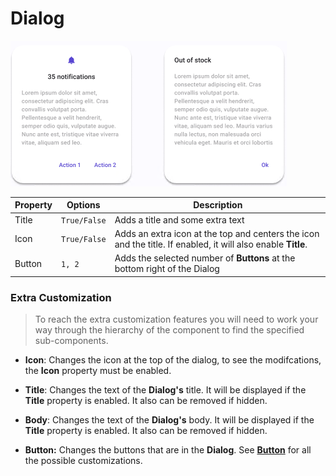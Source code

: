 # Dialog

![dialog](./images/dialog.png)

| Property | Options      | Description                                                  |
| -------- | ------------ | ------------------------------------------------------------ |
| Title    | `True/False` | Adds a title and some extra text                             |
| Icon     | `True/False` | Adds an extra icon at the top and centers the icon and the title. If enabled, it will also enable **Title**. |
| Button   | `1, 2`       | Adds the selected number of **Buttons** at the bottom right of the Dialog |

### Extra Customization

> To reach the extra customization features you will need to work your way through the hierarchy of the component to find the specified sub-components.

- **Icon**: Changes the icon at the top of the dialog, to see the modifcations, the **Icon** property must be enabled.
- **Title**: Changes the text of the **Dialog's** title. It will be displayed if the **Title** property is enabled. It also can be removed if hidden.

- **Body**: Changes the text of the **Dialog's** body. It will be displayed if the **Title** property is enabled. It also can be removed if hidden.
- **Button:** Changes the buttons that are in the **Dialog**. See **[Button](./button.md)** for all the possible customizations.